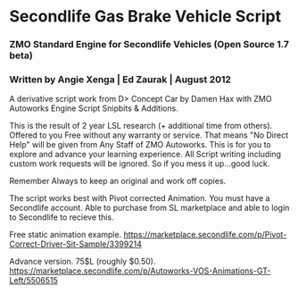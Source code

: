 <h1>Secondlife Gas Brake Vehicle Script</h1>

<h3>ZMO Standard Engine for Secondlife Vehicles (Open Source 1.7 beta)</h3>
<h3>Written by Angie Xenga | Ed Zaurak | August 2012</h3>
A derivative script work from D> Concept Car by Damen Hax with ZMO Autoworks Engine Script Snipbits & Additions.


This is the result of 2 year LSL research (+ additional time from others).
Offered to you Free without any warranty or service.
That means "No Direct Help" will be given from Any Staff of ZMO Autoworks.
This is for you to explore and advance your learning experience.
All Script writing including custom work requests will be ignored. 
So if you mess it up...good luck.

Remember Always to keep an original and work off copies.

The script works best with Pivot corrected Animation. 
You must have a Secondlife account. Able to purchase from SL marketplace 
and able to login to Secondlife to recieve this.

Free static animation example.
https://marketplace.secondlife.com/p/Pivot-Correct-Driver-Sit-Sample/3399214

Advance version. 75$L (roughly $0.50).
https://marketplace.secondlife.com/p/Autoworks-VOS-Animations-GT-Left/5506515
